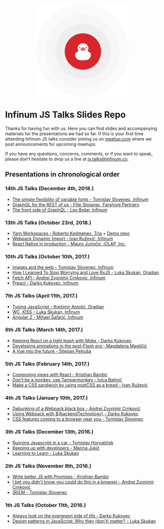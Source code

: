 <p align="center">
  <img width="300" src="_assets/ducky.png" />
  <h1>Infinum JS Talks Slides Repo</h1>
</p>

Thanks for having fun with us. Here you can find slides and accompanying materials
for the presentations we had so far. If this is your first time attending
Infinum JS talks consider joining us on
[meetup.com](https://www.meetup.com/Infinum-JS-Talks/) where we post announcements
for upcoming meetups.

If you have any questions, concerns, comments, or if you want to speak,
please don't hesitate to drop us a line at [js.talks@infinum.co](mailto:js.talks@infinum.co).

## Presentations in chronological order

### 14th JS Talks (December 4th, 2018.)
- [The simple flexibility of variable fonts - Tomislav Slovenec, Infinum](talks-14/the-simple-flexibility-of-variable-fonts.pdf)
- [GraphQL for the REST of us - Filip Stojanac, Farshore Partners](talks-14/graphql-for-the-rest-of-us.pdf)
- [The front side of GraphQL - Leo Brdar, Infinum](talks-14/the-front-side-of-graphql.pdf)

### 13th JS Talks (October 23rd, 2018.)
- [Yarn Workspaces - Roberto Kedmenec, Tria](talks-13/yarn-workspaces.pdf) + [Demo repo](https://github.com/kedmenecr/infinum-talk)
- [Webpack Dynamic Import - Ivan Ružević, Infinum](talks-13/webpack-dynamic-import.pdf)
- [React Native in production - Mauro Jurinčić, iOLAP, Inc.](talks-13/react-native-in-production.pdf)

### 10th JS Talks (October 10th, 2017.)
- [Images and the web - Tomislav Slovenec, Infinum](talks-10/images_and_the_web_tomislav_slovenec.pdf)
- [How I Learned To Stop Worrying and Love RxJS - Luka Skukan, Oradian](talks-10/rxjs_luka_skukan.pdf)
- [Fetch API - Andrei Zvonimir Crnkovic, Infinum](talks-10/fetch_andrei_zvonimir_crnkovic.pdf)
- [Preact - Darko Kukovec, Infinum](talks-10/preact_darko_kukovec.pdf)

### 7th JS Talks (April 11th, 2017.)

- [Typing JavaScript - Krešimir Antolić, Oradian](talks-7/typing_javascript_kresimir_antolic.pdf)
- [WC, KISS - Luka Skukan, Infinum](talks-7/wc_kiss_luka_skukan.pdf)
- [Angular 2 - Mihael Šafarić, Infinum](talks-7/angular_2_mihael_safaric.pdf)

### 6th JS Talks (March 14th, 2017.)

- [Keeping React on a tight leash with Mobx - Darko Kukovec](talks-6/keeping_react_on_a_tight_leash_with_mobx_darko_kukovec.pdf)
- [Developing animations in the post-Flash era - Magdalena Magličić]()
- [A Vue into the future - Stjepan Petruša](talks-6/vue_js_stjepan_petrusa.pdf)

### 5th JS Talks (February 14th, 2017.)

- [Composing views with React - Kristijan Bambir](talks-5/composing_views_with_react_kristijan_bambir.pdf)
- [Don't be a monkey, use Tampermonkey - Ivica Batinić]()
- [Make a CSS sandwich by using postCSS as a bread - Ivan Ružević](talks-5/postcss_ivan_ruzevic.pdf)

### 4th JS Talks (January 10th, 2017.)

- [Debunking of a Webpack black box - Andrei Zvonimir Crnković](talks-4/webpack_andrei_zvonimir_crnkovic.pdf)
- [Using Webpack with ${backendTechnology} - Darko Kukovec](talks-4/using_webpack_with_backend_darko_kukovec.pdf)
- [CSS features coming to a browser near you - Tomislav Slovenec]()

### 3th JS Talks (December 13th, 2016.)

- [Running Javascript in a car - Tomislav Horvatiček]()
- [Keeping up with developers - Marina Jukić](talks-3/keeping_up_with_the_developers_marina_jukic.pdf)
- [Learning to Learn - Luka Skukan](talks-3/learning_to_learn_luka_skukan.pdf)

### 2th JS Talks (November 8th, 2016.)

- [Write better JS with Promises - Kristijan Bambir](talks-2/write_better_js_with_promises_kristijan_bambir.pdf)
- [I bet you didn't know you could do this in a browser - Andrei Zvonimir Crnković](talks-2/bb8_andrei_zvonimir_crnkovic.pdf)
- [(R)EM - Tomislav Slovenec](talks-2/rem_tomislav_slovenec.pdf)

### 1th JS Talks (October 11th, 2016.)

- [Always look on the evergreen side of life - Darko Kukovec](talks-1/always_look_on_the_evergreen_side_of_life_darko_kukovec.pdf)
- [Design patterns in JavaScript: Why they (don't) matter? - Luka Skukan](talks-1/patterns_luka_skukan.pdf)

